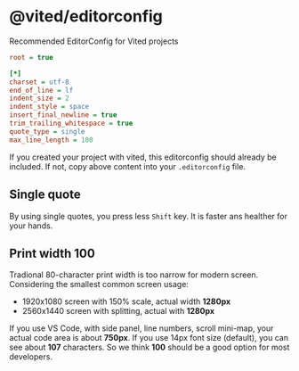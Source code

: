 # @vited/editorconfig

Recommended EditorConfig for Vited projects

```ini
root = true

[*]
charset = utf-8
end_of_line = lf
indent_size = 2
indent_style = space
insert_final_newline = true
trim_trailing_whitespace = true
quote_type = single
max_line_length = 100
```

If you created your project with vited, this editorconfig should already be included. If not, copy
above content into your `.editorconfig` file.

## Single quote

By using single quotes, you press less `Shift` key. It is faster ans healther for your hands.

## Print width 100

Tradional 80-character print width is too narrow for modern screen. Considering the smallest common
screen usage:

- 1920x1080 screen with 150% scale, actual width **1280px**
- 2560x1440 screen with splitting, actual with **1280px**

If you use VS Code, with side panel, line numbers, scroll mini-map, your actual code area is about
**750px**. If you use 14px font size (default), you can see about **107** characters. So we think
**100** should be a good option for most developers.
